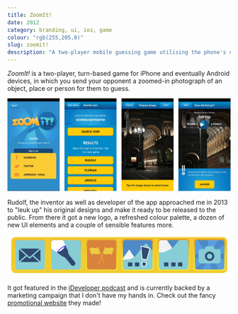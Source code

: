 ```yaml
---
title: ZoomIt!
date: 2012
category: branding, ui, ios, game
colour: "rgb(255,205,0)"
slug: zoomit!
description: "A two-player mobile guessing game utilising the phone's camera roll as well as the player's imagination."
---
```


_ZoomIt!_ is a two-player, turn-based game for iPhone and eventually Android devices, in which you send your opponent a zoomed-in photograph of an object, place or person for them to guess.

![ZoomIt! New Game Flow](screenshots.jpg)

Rudolf, the inventor as well as developer of the app approached me in 2013 to "leuk up" his original designs and make it ready to be released to the public. From there it got a new logo, a refreshed colour palette, a dozen of new UI elements and a couple of sensible features more.

![ZoomIt! Icons](indicators.png)

It got featured in the [iDeveloper podcast](http://ideveloper.co/podcast095/) and is currently backed by a marketing campaign that I don't have my hands in. Check out the fancy [promotional website](http://playzoomit.com) they made!